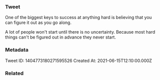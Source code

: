 ### Tweet
One of the biggest keys to success at anything hard is believing that you can figure it out as you go along.

A lot of people won't start until there is no uncertainty.  Because most hard things can't be figured out in advance they never start.

### Metadata
Tweet ID: 1404773180271595526
Created At: 2021-06-15T12:10:00.000Z

### Related

